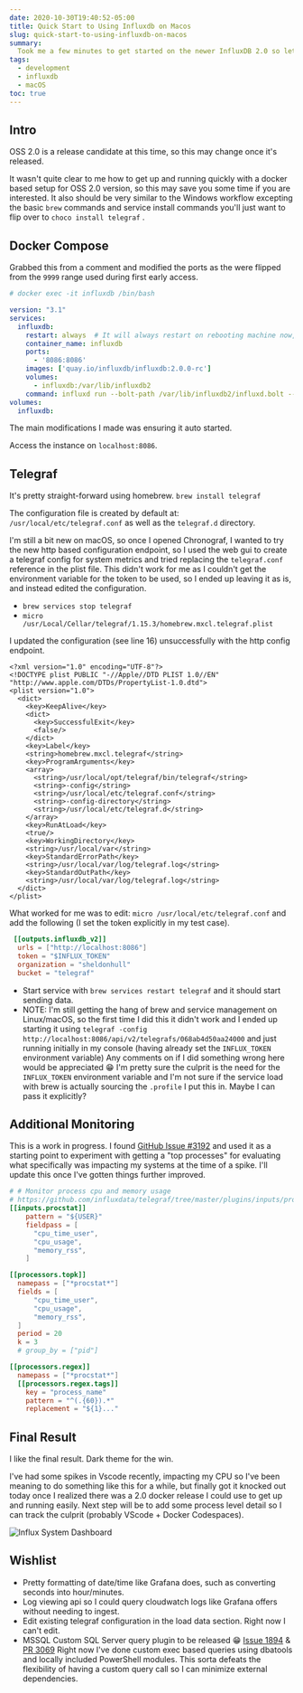 ```yaml
---
date: 2020-10-30T19:40:52-05:00
title: Quick Start to Using Influxdb on Macos
slug: quick-start-to-using-influxdb-on-macos
summary:
  Took me a few minutes to get started on the newer InfluxDB 2.0 so let me save you a few minutes, running telegraf + docker based InfluxDB.
tags:
  - development
  - influxdb
  - macOS
toc: true
---
```


## Intro

OSS 2.0 is a release candidate at this time, so this may change once it's released.

It wasn't quite clear to me how to get up and running quickly with a docker based setup for OSS 2.0 version, so this may save you some time if you are interested. It also should be very similar to the Windows workflow excepting the basic `brew` commands and service install commands you'll just want to flip over to `choco install telegraf` .

## Docker Compose

Grabbed this from a comment and modified the ports as the were flipped from the `9999` range used during first early access.

```yaml
# docker exec -it influxdb /bin/bash

version: "3.1"
services:
  influxdb:
    restart: always  # It will always restart on rebooting machine now, no need to manually manage this
    container_name: influxdb
    ports:
      - '8086:8086'
    images: ['quay.io/influxdb/influxdb:2.0.0-rc']
    volumes:
      - influxdb:/var/lib/influxdb2
    command: influxd run --bolt-path /var/lib/influxdb2/influxd.bolt --engine-path /var/lib/influxdb2/engine --store bolt
volumes:
  influxdb:

```

The main modifications I made was ensuring it auto started.

Access the instance on `localhost:8086`.

## Telegraf

It's pretty straight-forward using homebrew. `brew install telegraf`

The configuration file is created by default at: `/usr/local/etc/telegraf.conf` as well as the `telegraf.d` directory.

I'm still a bit new on macOS, so once I opened Chronograf, I wanted to try the new http based configuration endpoint, so I used the web gui to create a telegraf config for system metrics and tried replacing the `telegraf.conf` reference in the plist file.
This didn't work for me as I couldn't get the environment variable for the token to be used, so I ended up leaving it as is, and instead edited the configuration.

- `brew services stop telegraf`
- `micro /usr/Local/Cellar/telegraf/1.15.3/homebrew.mxcl.telegraf.plist`

I updated the configuration (see line 16) unsuccessfully with the http config endpoint.

```text
<?xml version="1.0" encoding="UTF-8"?>
<!DOCTYPE plist PUBLIC "-//Apple//DTD PLIST 1.0//EN" "http://www.apple.com/DTDs/PropertyList-1.0.dtd">
<plist version="1.0">
  <dict>
    <key>KeepAlive</key>
    <dict>
      <key>SuccessfulExit</key>
      <false/>
    </dict>
    <key>Label</key>
    <string>homebrew.mxcl.telegraf</string>
    <key>ProgramArguments</key>
    <array>
      <string>/usr/local/opt/telegraf/bin/telegraf</string>
      <string>-config</string>
      <string>/usr/local/etc/telegraf.conf</string>
      <string>-config-directory</string>
      <string>/usr/local/etc/telegraf.d</string>
    </array>
    <key>RunAtLoad</key>
    <true/>
    <key>WorkingDirectory</key>
    <string>/usr/local/var</string>
    <key>StandardErrorPath</key>
    <string>/usr/local/var/log/telegraf.log</string>
    <key>StandardOutPath</key>
    <string>/usr/local/var/log/telegraf.log</string>
  </dict>
</plist>
```

What worked for me was to edit: `micro /usr/local/etc/telegraf.conf` and add the following (I set the token explicitly in my test case).

```toml
 [[outputs.influxdb_v2]]
  urls = ["http://localhost:8086"]
  token = "$INFLUX_TOKEN"
  organization = "sheldonhull"
  bucket = "telegraf"
```

- Start service with `brew services restart telegraf` and it should start sending data.
- NOTE: I'm still getting the hang of brew and service management on Linux/macOS, so the first time I did this it didn't work and I ended up starting it using `telegraf -config http://localhost:8086/api/v2/telegrafs/068ab4d50aa24000` and just running initially in my console (having already set the `INFLUX_TOKEN` environment variable)
Any comments on if I did something wrong here would be appreciated :grin: I'm pretty sure the culprit is the need for the `INFLUX_TOKEN` environment variable and I'm not sure if the service load with brew is actually sourcing the `.profile` I put this in.
Maybe I can pass it explicitly?

## Additional Monitoring

This is a work in progress.
I found [GitHub Issue #3192](https://github.com/influxdata/telegraf/issues/3192) and used it as a starting point to experiment with getting a "top processes" for evaluating what specifically was impacting my systems at the time of a spike.
I'll update this once I've gotten things further improved.

```toml
# # Monitor process cpu and memory usage
# https://github.com/influxdata/telegraf/tree/master/plugins/inputs/procstat
[[inputs.procstat]]
    pattern = "${USER}"
    fieldpass = [
      "cpu_time_user",
      "cpu_usage",
      "memory_rss",
    ]

[[processors.topk]]
  namepass = ["*procstat*"]
  fields = [
      "cpu_time_user",
      "cpu_usage",
      "memory_rss",
  ]
  period = 20
  k = 3
  # group_by = ["pid"]

[[processors.regex]]
  namepass = ["*procstat*"]
  [[processors.regex.tags]]
    key = "process_name"
    pattern = "^(.{60}).*"
    replacement = "${1}..."
```

## Final Result

I like the final result.
Dark theme for the win.

I've had some spikes in Vscode recently, impacting my CPU so I've been meaning to do something like this for a while, but finally got it knocked out today once I realized there was a 2.0 docker release I could use to get up and running easily. Next step will be to add some process level detail so I can track the culprit (probably VScode + Docker Codespaces).

![Influx System Dashboard](/images/2020-10-30_19-39-41-influx-macos.png)

## Wishlist

- Pretty formatting of date/time like Grafana does, such as converting seconds into hour/minutes.
- Log viewing api so I could query cloudwatch logs like Grafana offers without needing to ingest.
- Edit existing telegraf configuration in the load data section. Right now I can't edit.
- MSSQL Custom SQL Server query plugin to be released :grin: [Issue 1894](https://github.com/influxdata/telegraf/issues/1894) & [PR 3069](https://github.com/influxdata/telegraf/pull/3069)
Right now I've done custom exec based queries using dbatools and locally included PowerShell modules.
This sorta defeats the flexibility of having a custom query call so I can minimize external dependencies.
